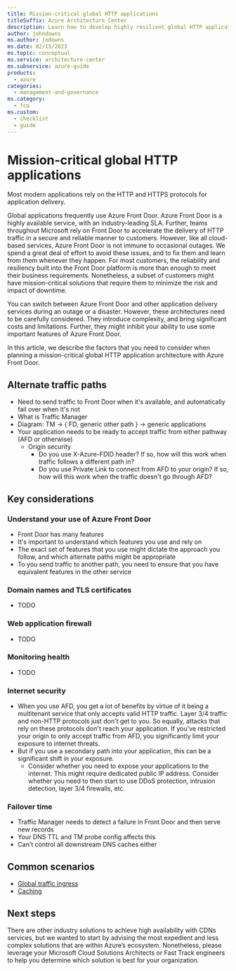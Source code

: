 ```yaml
---
title: Mission-critical global HTTP applications
titleSuffix: Azure Architecture Center
description: Learn how to develop highly resilient global HTTP applications.
author: johndowns
ms.author: jodowns
ms.date: 02/15/2023
ms.topic: conceptual
ms.service: architecture-center
ms.subservice: azure-guide
products:
  - azure
categories:
  - management-and-governance
ms.category:
  - fcp
ms.custom:
  - checklist
  - guide
---
```


# Mission-critical global HTTP applications

Most modern applications rely on the HTTP and HTTPS protocols for application delivery. <!-- TODO more intro -->

Global applications frequently use Azure Front Door. Azure Front Door is a highly available service, with an industry-leading SLA. Further, teams throughout Microsoft rely on Front Door to accelerate the delivery of HTTP traffic in a secure and reliable manner to customers. However, like all cloud-based services, Azure Front Door is not immune to occasional outages. We spend a great deal of effort to avoid these issues, and to fix them and learn from them whenever they happen. For most customers, the reliability and resiliency built into the Front Door platform is more than enough to meet their business requirements. Nonetheless, a subset of customers might have mission-critical solutions that require them to minimize the risk and impact of downtime.

You can switch between Azure Front Door and other application delivery services during an outage or a disaster. However, these architectures need to be carefully considered. They introduce complexity, and bring significant costs and limitations. Further, they might inhibit your ability to use some important features of Azure Front Door.

In this article, we describe the factors that you need to consider when planning a mission-critical global HTTP application architecture with Azure Front Door.

## Alternate traffic paths

- Need to send traffic to Front Door when it's available, and automatically fail over when it's not
- What is Traffic Manager
- Diagram: TM -> { FD, generic other path } -> generic applications
- Your application needs to be ready to accept traffic from either pathway (AFD or otherwise)
  - Origin security
    - Do you use X-Azure-FDID header? If so, how will this work when traffic follows a different path in?
    - Do you use Private Link to connect from AFD to your origin? If so, how will this work when the traffic doesn't go through AFD?

## Key considerations

### Understand your use of Azure Front Door

- Front Door has many features
- It's important to understand which features you use and rely on
- The exact set of features that you use might dictate the approach you follow, and which alternate paths might be appropriate
- To you send traffic to another path, you need to ensure that you have equivalent features in the other service

### Domain names and TLS certificates

- TODO

### Web application firewall

- TODO

### Monitoring health

- TODO

### Internet security

- When you use AFD, you get a lot of benefits by virtue of it being a multitenant service that only accepts valid HTTP traffic. Layer 3/4 traffic and non-HTTP protocols just don't get to you. So equally, attacks that rely on these protocols don't reach your application. If you've restricted your origin to only accept traffic from AFD, you significantly limit your exposure to internet threats.
- But if you use a secondary path into your application, this can be a significant shift in your exposure.
  - Consider whether you need to expose your applications to the internet. This might require dedicated public IP address. Consider whether you need to then start to use DDoS protection, intrusion detection, layer 3/4 firewalls, etc.

### Failover time

- Traffic Manager needs to detect a failure in Front Door and then serve new records
- Your DNS TTL and TM probe config affects this
- Can't control all downstream DNS caches either

## Common scenarios

- [Global traffic ingress](./mission-critical-global-http-ingress.md)
- [Caching](./mission-critical-content-delivery.md)

## Next steps

There are other industry solutions to achieve high availability with CDNs services, but we wanted to start by advising the most expedient and less complex solutions that are within Azure’s ecosystem. Nonetheless, please leverage your Microsoft Cloud Solutions Architects or Fast Track engineers to help you determine which solution is best for your organization.
